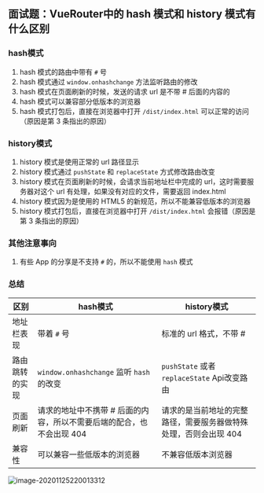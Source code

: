 ## 面试题：VueRouter中的 hash 模式和 history 模式有什么区别

### hash模式

1. hash 模式的路由中带有 `#` 号
2. hash 模式通过 `window.onhashchange` 方法监听路由的修改
3. hash 模式在页面刷新的时候，发送的请求 url 是不带 # 后面的内容的
4. hash 模式可以兼容部分低版本的浏览器
5. hash 模式打包后，直接在浏览器中打开 `/dist/index.html` 可以正常的访问（原因是第 3 条指出的原因）

### history模式

1. history 模式是使用正常的 url 路径显示
2. history 模式通过 `pushState` 和 `replaceState` 方式修改路由改变
3. history 模式在页面刷新的时候，会请求当前地址栏中完成的 url，这时需要服务器对这个 url 有处理，如果没有对应的文件，需要返回 index.html
4. history 模式因为是使用的 HTML5 的新规范，所以不能兼容低版本的浏览器
5. history 模式打包后，直接在浏览器中打开 `/dist/index.html` 会报错（原因是第 3 条指出的原因）

### 其他注意事向

1. 有些 App 的分享是不支持 `#` 的，所以不能使用 `hash` 模式

### 总结

| 区别           | hash模式                                                     | history模式                                                  |
| -------------- | ------------------------------------------------------------ | ------------------------------------------------------------ |
| 地址栏表现     | 带着 `#` 号                                                  | 标准的 url 格式，不带 #                                      |
| 路由跳转的实现 | `window.onhashchange` 监听 `hash` 的改变                     | `pushState` 或者 `replaceState` Api改变路由                  |
| 页面刷新       | 请求的地址中不携带 # 后面的内容，所以不需要后端的配合，也不会出现 404 | 请求的是当前地址的完整路径，需要服务器做特殊处理，否则会出现 404 |
| 兼容性         | 可以兼容一些低版本的浏览器                                   | 不兼容低版本浏览器                                           |

![image-20201125220013312](https://gitee.com/wu_kang0718/image/raw/master//20201125220015012.png)

